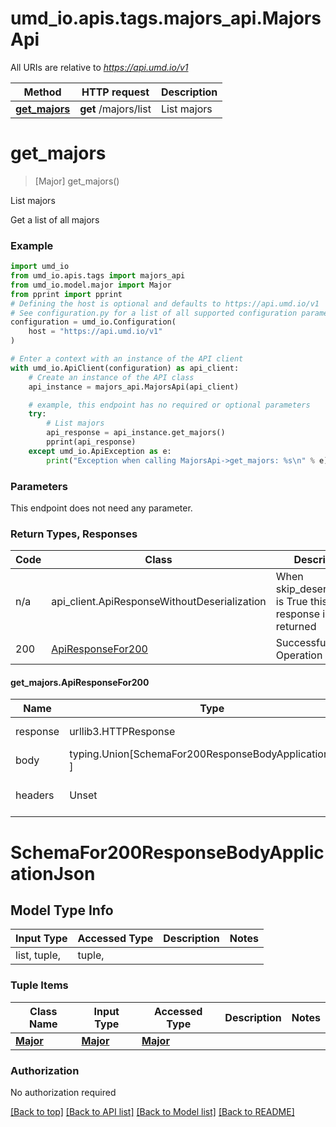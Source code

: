 <a name="__pageTop"></a>
# umd_io.apis.tags.majors_api.MajorsApi

All URIs are relative to *https://api.umd.io/v1*

Method | HTTP request | Description
------------- | ------------- | -------------
[**get_majors**](#get_majors) | **get** /majors/list | List majors

# **get_majors**
<a name="get_majors"></a>
> [Major] get_majors()

List majors

Get a list of all majors

### Example

```python
import umd_io
from umd_io.apis.tags import majors_api
from umd_io.model.major import Major
from pprint import pprint
# Defining the host is optional and defaults to https://api.umd.io/v1
# See configuration.py for a list of all supported configuration parameters.
configuration = umd_io.Configuration(
    host = "https://api.umd.io/v1"
)

# Enter a context with an instance of the API client
with umd_io.ApiClient(configuration) as api_client:
    # Create an instance of the API class
    api_instance = majors_api.MajorsApi(api_client)

    # example, this endpoint has no required or optional parameters
    try:
        # List majors
        api_response = api_instance.get_majors()
        pprint(api_response)
    except umd_io.ApiException as e:
        print("Exception when calling MajorsApi->get_majors: %s\n" % e)
```
### Parameters
This endpoint does not need any parameter.

### Return Types, Responses

Code | Class | Description
------------- | ------------- | -------------
n/a | api_client.ApiResponseWithoutDeserialization | When skip_deserialization is True this response is returned
200 | [ApiResponseFor200](#get_majors.ApiResponseFor200) | Successful Operation

#### get_majors.ApiResponseFor200
Name | Type | Description  | Notes
------------- | ------------- | ------------- | -------------
response | urllib3.HTTPResponse | Raw response |
body | typing.Union[SchemaFor200ResponseBodyApplicationJson, ] |  |
headers | Unset | headers were not defined |

# SchemaFor200ResponseBodyApplicationJson

## Model Type Info
Input Type | Accessed Type | Description | Notes
------------ | ------------- | ------------- | -------------
list, tuple,  | tuple,  |  | 

### Tuple Items
Class Name | Input Type | Accessed Type | Description | Notes
------------- | ------------- | ------------- | ------------- | -------------
[**Major**]({{complexTypePrefix}}Major.md) | [**Major**]({{complexTypePrefix}}Major.md) | [**Major**]({{complexTypePrefix}}Major.md) |  | 

### Authorization

No authorization required

[[Back to top]](#__pageTop) [[Back to API list]](../../../README.md#documentation-for-api-endpoints) [[Back to Model list]](../../../README.md#documentation-for-models) [[Back to README]](../../../README.md)

